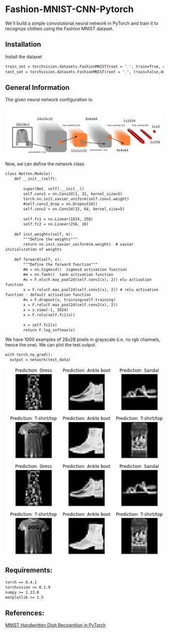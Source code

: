 # Fashion-MNIST-CNN-Pytorch

We'll build a simple convolutional neural network in PyTorch and train it to recognize clothes using the Fashion MNIST dataset.

## Installation

Install the dataset

```bash
train_set = torchvision.datasets.FashionMNIST(root = ".", train=True, download=True, transform=transforms.ToTensor())
test_set = torchvision.datasets.FashionMNIST(root = ".", train=False,download=True, transform=transforms.ToTensor())

```

## General Information

The given neural network configuration is:

<img src="https://github.com/Anum29/Fashion-MNIST-CNN-Pytorch/blob/main/nn class.png">

Now, we can define the network class
```
class Net(nn.Module): 
    def __init__(self):

        super(Net, self).__init__()
        self.conv1 = nn.Conv2d(1, 32, kernel_size=5)
        torch.nn.init.xavier_uniform(self.conv1.weight)
        #self.conv2_drop = nn.Dropout2d()
        self.conv2 = nn.Conv2d(32, 64, kernel_size=5)
        
        self.fc1 = nn.Linear(1024, 256)
        self.fc2 = nn.Linear(256, 10)

    def init_weights(self, m):
        """Define the weights"""
        return nn.init.xavier_uniform(m.weight)  # xavier initialization of weights

    def forward(self, x):
        """Define the forward function"""
        #m = nn.Sigmoid()  sigmoid activation function
        #m = nn.Tanh()  tanh activation function
        #x = F.elu(F.max_pool2d(self.conv1(x), 2)) elu activation function
        x = F.relu(F.max_pool2d(self.conv1(x), 2)) # relu activation function - default activation function
        #x = F.dropout(x, training=self.training)
        x = F.relu(F.max_pool2d(self.conv2(x), 2))
        x = x.view(-1, 1024)
        x = F.relu(self.fc1(x))
        
        x = self.fc2(x)
        return F.log_softmax(x)
```


We have 1000 examples of 28x28 pixels in grayscale (i.e. no rgb channels, hence the one). We can plot the test output.
```
with torch.no_grad():
  output = network(test_data)
```

<img src="https://github.com/Anum29/Fashion-MNIST-CNN-Pytorch/blob/main/labeled_output.png">


## Requirements:
```
torch == 0.4.1
torchvision >= 0.1.9
numpy >= 1.13.0
matplotlib >= 1.5
```

## References:

[MNIST Handwritten Digit Recognition in PyTorch](https://nextjournal.com/gkoehler/pytorch-mnist)
